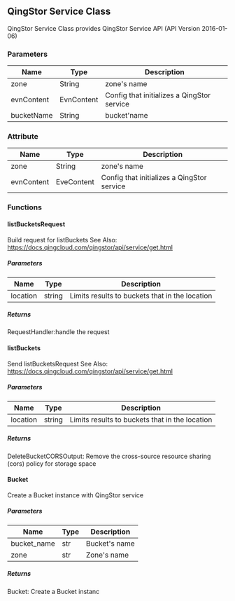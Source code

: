## QingStor Service Class

QingStor Service Class provides QingStor Service API (API Version 2016-01-06)

### Parameters

|Name|Type|Description|
|-|-|-|
|zone|String|zone's name|
|evnContent|EvnContent|Config that initializes a QingStor service|
|bucketName|String|bucket'name|

### Attribute

|Name|Type|Description|
|-|-|-|
|zone|String|zone's name|
|evnContent|EveContent|Config that initializes a QingStor service|

### Functions
#### listBucketsRequest
 
Build request for listBuckets
See Also: https://docs.qingcloud.com/qingstor/api/service/get.html

##### Parameters
|Name|Type|Description|
|-|-|-|
|location|string|Limits results to buckets that in the location|

##### Returns

RequestHandler:handle the request
 
#### listBuckets
 
Send listBucketsRequest
See Also: https://docs.qingcloud.com/qingstor/api/service/get.html

##### Parameters
 
|Name|Type|Description|
|-|-|-|
|location|string|Limits results to buckets that in the location|

##### Returns

DeleteBucketCORSOutput: Remove the cross-source resource sharing (cors) policy for storage space
 
#### Bucket

Create a Bucket instance with QingStor service

##### Parameters

|Name|Type|Description|
|-|-|-|
|bucket_name|str|Bucket's name|
|zone|str|Zone's name|

##### Returns
Bucket: Create a Bucket instanc




